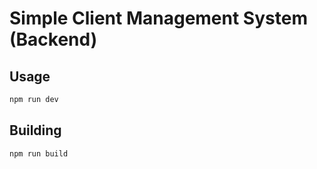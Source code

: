 # Simple Client Management System (Backend)

## Usage

```bash
npm run dev
```

## Building

```bash
npm run build
```